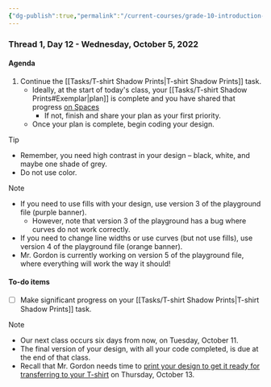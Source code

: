 ```yaml
---
{"dg-publish":true,"permalink":"/current-courses/grade-10-introduction-to-computer-studies/section-1/thread-1/day-12/","dgHomeLink":false,"dgPassFrontmatter":false}
---
```


### Thread 1, Day 12 - Wednesday, October 5, 2022
#### Agenda
1. Continue the [[Tasks/T-shirt Shadow Prints|T-shirt Shadow Prints]] task.
	- Ideally, at the start of today's class, your [[Tasks/T-shirt Shadow Prints#Exemplar|plan]] is complete and you have shared that progress [on Spaces](https://ca.spacesedu.com/)
		- If not, finish and share your plan as your first priority.
	- Once your plan is complete, begin coding your design.
	
> [!TIP]
> - Remember, you need high contrast in your design – black, white, and maybe one shade of grey.
> - Do not use color.

> [!NOTE]
> - If you need to use fills with your design, use version 3 of the playground file (purple banner).
> 	- However, note that version 3 of the playground has a bug where curves do not work correctly.
> - If you need to change line widths or use curves (but not use fills), use version 4 of the playground file (orange banner).
> - Mr. Gordon is currently working on version 5 of the playground file, where everything will work the way it should! 

	
#### To-do items
- [ ] Make significant progress on your [[Tasks/T-shirt Shadow Prints|T-shirt Shadow Prints]] task.

> [!NOTE]
> - Our next class occurs six days from now, on Tuesday, October 11.
> - The final version of your design, with all your code completed, is due at the end of that class.
> - Recall that Mr. Gordon needs time to [print your design to get it ready for transferring to your T-shirt](http://www.inkodye.com/guides/photo) on Thursday, October 13. 